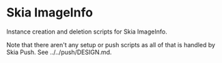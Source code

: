 Skia ImageInfo
===========

Instance creation and deletion scripts for Skia ImageInfo.

Note that there aren't any setup or push scripts as all of that is handled by
Skia Push. See ../../push/DESIGN.md.

